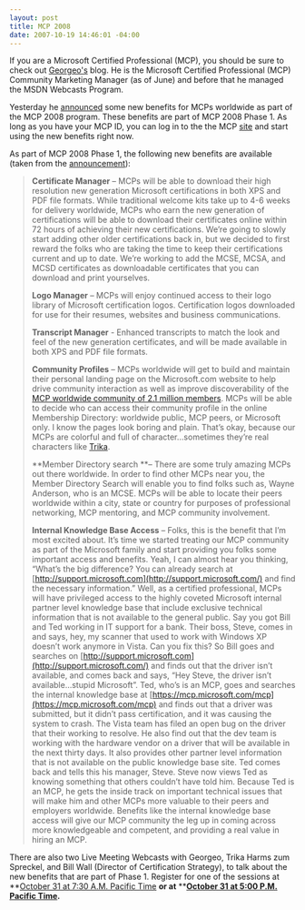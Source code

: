 ```yaml
---
layout: post
title: MCP 2008
date: 2007-10-19 14:46:01 -04:00
---
```


If you are a Microsoft Certified Professional (MCP), you should be sure to check out [Georgeo's](http://blogs.msdn.com/mcp/default.aspx) blog. He is the Microsoft Certified Professional (MCP) Community Marketing Manager (as of June) and before that he managed the MSDN Webcasts Program.

Yesterday he [announced](http://blogs.msdn.com/mcp/archive/2007/10/18/mcp-2008-recognition-respect-and-reward.aspx) some new benefits for MCPs worldwide as part of the MCP 2008 program. These benefits are part of MCP 2008 Phase 1. As long as you have your MCP ID, you can log in to the the MCP [site](https://mcp.microsoft.com/mcp) and start using the new benefits right now.

As part of MCP 2008 Phase 1, the following new benefits are available (taken from the [announcement](http://blogs.msdn.com/mcp/archive/2007/10/18/mcp-2008-recognition-respect-and-reward.aspx)):

> **Certificate Manager** – MCPs will be able to download their high resolution new generation Microsoft certifications in both XPS and PDF file formats. While traditional welcome kits take up to 4-6 weeks for delivery worldwide, MCPs who earn the new generation of certifications will be able to download their certificates online within 72 hours of achieving their new certifications. We’re going to slowly start adding other older certifications back in, but we decided to first reward the folks who are taking the time to keep their certifications current and up to date. We’re working to add the MCSE, MCSA, and MCSD certificates as downloadable certificates that you can download and print yourselves.
> 
> **Logo Manager** – MCPs will enjoy continued access to their logo library of Microsoft certification logos. Certification logos downloaded for use for their resumes, websites and business communications.
> 
> **Transcript Manager** - Enhanced transcripts to match the look and feel of the new generation certificates, and will be made available in both XPS and PDF file formats.
> 
> **Community Profiles** – MCPs worldwide will get to build and maintain their personal landing page on the Microsoft.com website to help drive community interaction as well as improve discoverability of the [MCP worldwide community of 2.1 million members](http://www.microsoft.com/learning/mcp/certified.mspx). MCPs will be able to decide who can access their community profile in the online Membership Directory: worldwide public, MCP peers, or Microsoft only. I know the pages look boring and plain. That’s okay, because our MCPs are colorful and full of character…sometimes they’re real characters like [Trika](http://blogs.msdn.com/trika/).
> 
> **Member Directory search **– There are some truly amazing MCPs out there worldwide. In order to find other MCPs near you, the Member Directory Search will enable you to find folks such as, Wayne Anderson, who is an MCSE. MCPs will be able to locate their peers worldwide within a city, state or country for purposes of professional networking, MCP mentoring, and MCP community involvement.
> 
> **Internal Knowledge Base Access** – Folks, this is the benefit that I’m most excited about. It’s time we started treating our MCP community as part of the Microsoft family and start providing you folks some important access and benefits. Yeah, I can almost hear you thinking, “What’s the big difference? You can already search at [http://support.microsoft.com](http://support.microsoft.com/) and find the necessary information.” Well, as a certified professional, MCPs will have privileged access to the highly coveted Microsoft internal partner level knowledge base that include exclusive technical information that is not available to the general public. Say you got Bill and Ted working in IT support for a bank. Their boss, Steve, comes in and says, hey, my scanner that used to work with Windows XP doesn’t work anymore in Vista. Can you fix this? So Bill goes and searches on [http://support.microsoft.com](http://support.microsoft.com/) and finds out that the driver isn’t available, and comes back and says, “Hey Steve, the driver isn’t available…stupid Microsoft”. Ted, who’s is an MCP, goes and searches the internal knowledge base at [https://mcp.microsoft.com/mcp](https://mcp.microsoft.com/mcp) and finds out that a driver was submitted, but it didn’t pass certification, and it was causing the system to crash. The Vista team has filed an open bug on the driver that their working to resolve. He also find out that the dev team is working with the hardware vendor on a driver that will be available in the next thirty days. It also provides other partner level information that is not available on the public knowledge base site. Ted comes back and tells this his manager, Steve. Steve now views Ted as knowing something that others couldn’t have told him. Because Ted is an MCP, he gets the inside track on important technical issues that will make him and other MCPs more valuable to their peers and employers worldwide. Benefits like the internal knowledge base access will give our MCP community the leg up in coming across more knowledgeable and competent, and providing a real value in hiring an MCP.

There are also two Live Meeting Webcasts with Georgeo, Trika Harms zum Spreckel, and Bill Wall (Director of Certification Strategy), to talk about the new benefits that are part of Phase 1. Register for one of the sessions at **[October 31 at 7:30 A.M. Pacific Time](http://msevents.microsoft.com/CUI/EventDetail.aspx?EventID=1032356235&Culture=en-US) **or at** ****[October 31 at 5:00 P.M. Pacific Time](http://msevents.microsoft.com/CUI/EventDetail.aspx?EventID=1032356243&Culture=en-US).**
